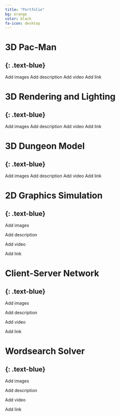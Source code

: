 ```yaml
---
title: "Portfolio"
bg: orange
color: black
fa-icon: desktop
---
```


# 3D Pac-Man
{: .text-blue}
-----------------------------
Add images
Add description
Add video
Add link

# 3D Rendering and Lighting
{: .text-blue}
-----------------------------
Add images
Add description
Add video
Add link

# 3D Dungeon Model
{: .text-blue}
-----------------------------
Add images
Add description
Add video
Add link

# 2D Graphics Simulation
{: .text-blue}
-----------------------------
Add images

Add description

Add video

Add link


# Client-Server Network
{: .text-blue}
-----------------------------
Add images

Add description

Add video

Add link


# Wordsearch Solver
{: .text-blue}
-----------------------------
Add images

Add description

Add video

Add link




